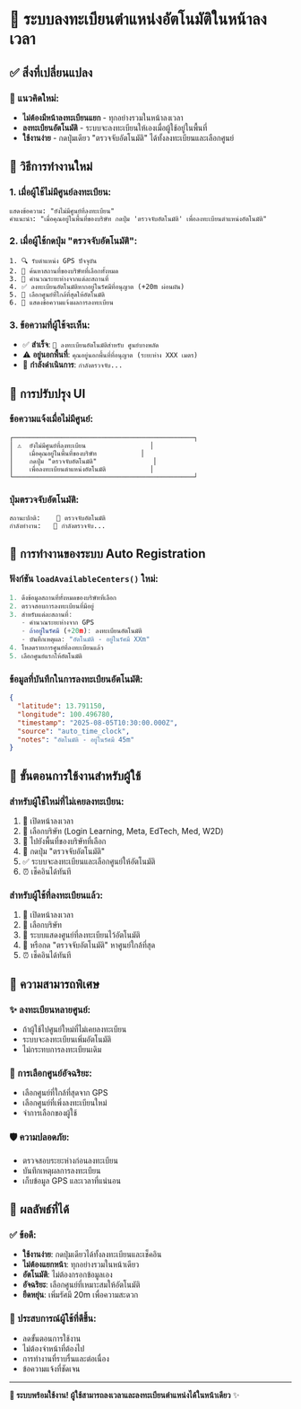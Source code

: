 # 🎯 ระบบลงทะเบียนตำแหน่งอัตโนมัติในหน้าลงเวลา

## ✅ สิ่งที่เปลี่ยนแปลง

### 🔄 แนวคิดใหม่:
- **ไม่ต้องมีหน้าลงทะเบียนแยก** - ทุกอย่างรวมในหน้าลงเวลา
- **ลงทะเบียนอัตโนมัติ** - ระบบจะลงทะเบียนให้เองเมื่อผู้ใช้อยู่ในพื้นที่
- **ใช้งานง่าย** - กดปุ่มเดียว "ตรวจจับอัตโนมัติ" ได้ทั้งลงทะเบียนและเลือกศูนย์

## 🚀 วิธีการทำงานใหม่

### 1. เมื่อผู้ใช้ไม่มีศูนย์ลงทะเบียน:
```
แสดงข้อความ: "ยังไม่มีศูนย์ที่ลงทะเบียน"
คำแนะนำ: "เมื่อคุณอยู่ในพื้นที่ของบริษัท กดปุ่ม 'ตรวจจับอัตโนมัติ' เพื่อลงทะเบียนตำแหน่งอัตโนมัติ"
```

### 2. เมื่อผู้ใช้กดปุ่ม "ตรวจจับอัตโนมัติ":
```
1. 🔍 รับตำแหน่ง GPS ปัจจุบัน
2. 📍 ค้นหาสถานที่ของบริษัทที่เลือกทั้งหมด
3. 📏 คำนวณระยะห่างจากแต่ละสถานที่
4. ✅ ลงทะเบียนอัตโนมัติหากอยู่ในรัศมีที่อนุญาต (+20m ผ่อนผัน)
5. 🎯 เลือกศูนย์ที่ใกล้ที่สุดให้อัตโนมัติ
6. 📢 แสดงข้อความแจ้งผลการลงทะเบียน
```

### 3. ข้อความที่ผู้ใช้จะเห็น:
- ✅ **สำเร็จ**: `🎯 ลงทะเบียนอัตโนมัติสำหรับ ศูนย์บางพลัด`
- ⚠️ **อยู่นอกพื้นที่**: `คุณอยู่นอกพื้นที่ที่อนุญาต (ระยะห่าง XXX เมตร)`
- 🔄 **กำลังดำเนินการ**: `กำลังตรวจจับ...`

## 🎨 การปรับปรุง UI

### ข้อความแจ้งเมื่อไม่มีศูนย์:
```
┌─────────────────────────────────────────────┐
│ ⚠️  ยังไม่มีศูนย์ที่ลงทะเบียน                │
│    เมื่อคุณอยู่ในพื้นที่ของบริษัท           │
│    กดปุ่ม "ตรวจจับอัตโนมัติ"              │
│    เพื่อลงทะเบียนตำแหน่งอัตโนมัติ           │
└─────────────────────────────────────────────┘
```

### ปุ่มตรวจจับอัตโนมัติ:
```
สถานะปกติ:    📍 ตรวจจับอัตโนมัติ
กำลังทำงาน:   🔄 กำลังตรวจจับ...
```

## 🔧 การทำงานของระบบ Auto Registration

### ฟังก์ชัน `loadAvailableCenters()` ใหม่:

```javascript
1. ดึงข้อมูลสถานที่ทั้งหมดของบริษัทที่เลือก
2. ตรวจสอบการลงทะเบียนที่มีอยู่
3. สำหรับแต่ละสถานที่:
   - คำนวณระยะห่างจาก GPS
   - ถ้าอยู่ในรัศมี (+20m): ลงทะเบียนอัตโนมัติ
   - บันทึกเหตุผล: "อัตโนมัติ - อยู่ในรัศมี XXm"
4. โหลดรายการศูนย์ที่ลงทะเบียนแล้ว
5. เลือกศูนย์แรกให้อัตโนมัติ
```

### ข้อมูลที่บันทึกในการลงทะเบียนอัตโนมัติ:
```json
{
  "latitude": 13.791150,
  "longitude": 100.496780,
  "timestamp": "2025-08-05T10:30:00.000Z",
  "source": "auto_time_clock",
  "notes": "อัตโนมัติ - อยู่ในรัศมี 45m"
}
```

## 🎯 ขั้นตอนการใช้งานสำหรับผู้ใช้

### สำหรับผู้ใช้ใหม่ที่ไม่เคยลงทะเบียน:
1. 📱 เปิดหน้าลงเวลา
2. 🏢 เลือกบริษัท (Login Learning, Meta, EdTech, Med, W2D)
3. 📍 ไปยังพื้นที่ของบริษัทที่เลือก
4. 🔘 กดปุ่ม "ตรวจจับอัตโนมัติ"
5. ✅ ระบบจะลงทะเบียนและเลือกศูนย์ให้อัตโนมัติ
6. ⏰ เช็คอินได้ทันที

### สำหรับผู้ใช้ที่ลงทะเบียนแล้ว:
1. 📱 เปิดหน้าลงเวลา
2. 🏢 เลือกบริษัท
3. 🎯 ระบบแสดงศูนย์ที่ลงทะเบียนไว้อัตโนมัติ
4. 📍 หรือกด "ตรวจจับอัตโนมัติ" หาศูนย์ใกล้ที่สุด
5. ⏰ เช็คอินได้ทันที

## 🔄 ความสามารถพิเศษ

### ✨ ลงทะเบียนหลายศูนย์:
- ถ้าผู้ใช้ไปศูนย์ใหม่ที่ไม่เคยลงทะเบียน
- ระบบจะลงทะเบียนเพิ่มอัตโนมัติ
- ไม่กระทบการลงทะเบียนเดิม

### 🎯 การเลือกศูนย์อัจฉริยะ:
- เลือกศูนย์ที่ใกล้ที่สุดจาก GPS
- เลือกศูนย์ที่เพิ่งลงทะเบียนใหม่
- จำการเลือกของผู้ใช้

### 🛡️ ความปลอดภัย:
- ตรวจสอบระยะห่างก่อนลงทะเบียน
- บันทึกเหตุผลการลงทะเบียน
- เก็บข้อมูล GPS และเวลาที่แน่นอน

## 🎉 ผลลัพธ์ที่ได้

### ✅ ข้อดี:
- **ใช้งานง่าย**: กดปุ่มเดียวได้ทั้งลงทะเบียนและเช็คอิน
- **ไม่ต้องแยกหน้า**: ทุกอย่างรวมในหน้าเดียว
- **อัตโนมัติ**: ไม่ต้องกรอกข้อมูลเอง
- **อัจฉริยะ**: เลือกศูนย์ที่เหมาะสมให้อัตโนมัติ
- **ยืดหยุ่น**: เพิ่มรัศมี 20m เพื่อความสะดวก

### 🎯 ประสบการณ์ผู้ใช้ที่ดีขึ้น:
- ลดขั้นตอนการใช้งาน
- ไม่ต้องจำหน้าที่ต้องไป
- การทำงานที่ราบรื่นและต่อเนื่อง
- ข้อความแจ้งที่ชัดเจน

---

**🚀 ระบบพร้อมใช้งาน! ผู้ใช้สามารถลงเวลาและลงทะเบียนตำแหน่งได้ในหน้าเดียว** ✨